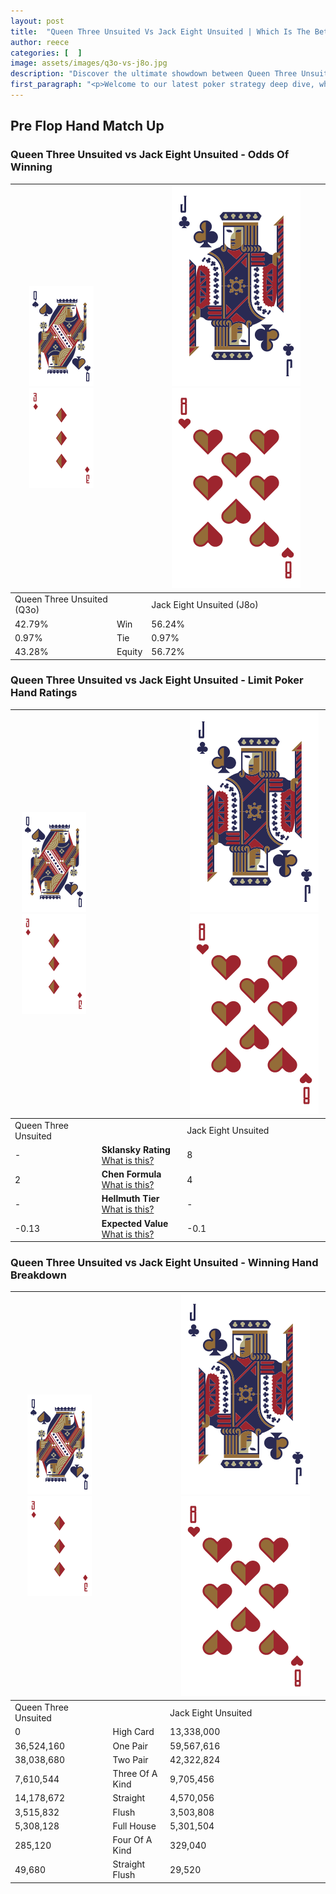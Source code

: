 ```yaml
---
layout: post
title:  "Queen Three Unsuited Vs Jack Eight Unsuited | Which Is The Better Hand In Poker? A Complete Guide"
author: reece
categories: [  ]
image: assets/images/q3o-vs-j8o.jpg
description: "Discover the ultimate showdown between Queen Three Unsuited and Jack Eight Unsuited in poker! Uncover the odds, strategies, and scenarios where one hand triumphs over the other. Get ready to up your poker game with this thrilling analysis."
first_paragraph: "<p>Welcome to our latest poker strategy deep dive, where we're pitting two distinct hands against each other in a high-stakes showdown: Queen Three Unsuited vs Jack Eight Unsuited.</p><p>In the dynamic world of poker, every decision counts, and knowing which hand holds the upper hand is key to your success at the table.</p><p>In this article, we'll dissect these two hands, explore the scenarios where one dominates the other, and equip you with the knowledge to make strategic choices that can tip the odds in your favor.</p><p>Get ready to unravel the intriguing dynamics of these poker hands and elevate your game to new heights.</p>"
---
```




[comment]: # (sp0)

## Pre Flop Hand Match Up

<div class="table hand-ratings" markdown="1"> 



### Queen Three Unsuited vs Jack Eight Unsuited - Odds Of Winning


    
| ![image info](assets/images/hand1/Q.png) ![image info](assets/images/hand1/3o.png) |  | ![image info](assets/images/hand2/J.png) ![image info](assets/images/hand2/8o.png) |
| -------- | -------- | -------- |
| Queen Three Unsuited (Q3o) |  | Jack Eight Unsuited (J8o) |
| 42.79% | Win | 56.24% |
| 0.97% | Tie | 0.97% |
| 43.28% | Equity | 56.72% |




[comment]: # (sp1)



### Queen Three Unsuited vs Jack Eight Unsuited - Limit Poker Hand Ratings


    
| ![image info](assets/images/hand1/Q.png) ![image info](assets/images/hand1/3o.png) |  | ![image info](assets/images/hand2/J.png) ![image info](assets/images/hand2/8o.png) |
| -------- | -------- | -------- |
| Queen Three Unsuited |  | Jack Eight Unsuited |
| - | **Sklansky Rating** [What is this?](/sklansky-rating-explained) | 8 |
| 2 | **Chen Formula** [What is this?](/chen-formula-explained) | 4 |
| - | **Hellmuth Tier** [What is this?](/Hellmuth-tier-explained) | - |
| -0.13 | **Expected Value** [What is this?](/expected-value-explained) | -0.1 |




[comment]: # (sp2)



### Queen Three Unsuited vs Jack Eight Unsuited - Winning Hand Breakdown


    
| ![image info](assets/images/hand1/Q.png) ![image info](assets/images/hand1/3o.png) |  | ![image info](assets/images/hand2/J.png) ![image info](assets/images/hand2/8o.png) |
| -------- | -------- | -------- |
| Queen Three Unsuited |  | Jack Eight Unsuited |
| 0 | High Card | 13,338,000 |
| 36,524,160 | One Pair | 59,567,616 |
| 38,038,680 | Two Pair | 42,322,824 |
| 7,610,544 | Three Of A Kind | 9,705,456 |
| 14,178,672 | Straight | 4,570,056 |
| 3,515,832 | Flush | 3,503,808 |
| 5,308,128 | Full House | 5,301,504 |
| 285,120 | Four Of A Kind | 329,040 |
| 49,680 | Straight Flush | 29,520 |




[comment]: # (sp3)



</div>

[comment]: # (sp4)



[comment]: # (sp5)


